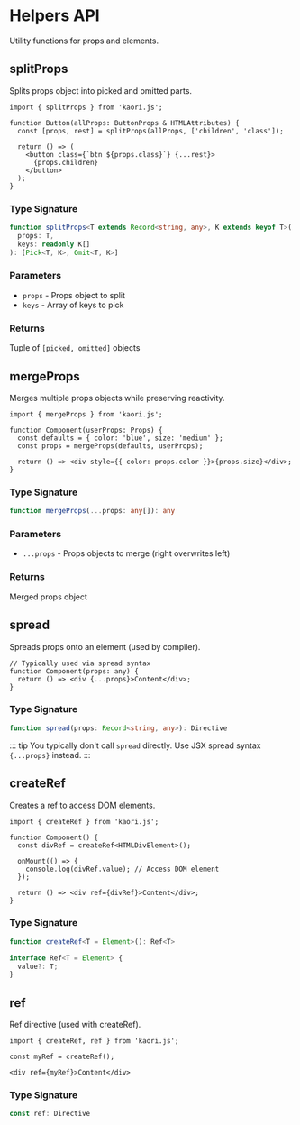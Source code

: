 # Helpers API

Utility functions for props and elements.

## splitProps

Splits props object into picked and omitted parts.

```tsx
import { splitProps } from 'kaori.js';

function Button(allProps: ButtonProps & HTMLAttributes) {
  const [props, rest] = splitProps(allProps, ['children', 'class']);
  
  return () => (
    <button class={`btn ${props.class}`} {...rest}>
      {props.children}
    </button>
  );
}
```

### Type Signature

```ts
function splitProps<T extends Record<string, any>, K extends keyof T>(
  props: T,
  keys: readonly K[]
): [Pick<T, K>, Omit<T, K>]
```

### Parameters

- `props` - Props object to split
- `keys` - Array of keys to pick

### Returns

Tuple of `[picked, omitted]` objects

## mergeProps

Merges multiple props objects while preserving reactivity.

```tsx
import { mergeProps } from 'kaori.js';

function Component(userProps: Props) {
  const defaults = { color: 'blue', size: 'medium' };
  const props = mergeProps(defaults, userProps);
  
  return () => <div style={{ color: props.color }}>{props.size}</div>;
}
```

### Type Signature

```ts
function mergeProps(...props: any[]): any
```

### Parameters

- `...props` - Props objects to merge (right overwrites left)

### Returns

Merged props object

## spread

Spreads props onto an element (used by compiler).

```tsx
// Typically used via spread syntax
function Component(props: any) {
  return () => <div {...props}>Content</div>;
}
```

### Type Signature

```ts
function spread(props: Record<string, any>): Directive
```

::: tip
You typically don't call `spread` directly. Use JSX spread syntax `{...props}` instead.
:::

## createRef

Creates a ref to access DOM elements.

```tsx
import { createRef } from 'kaori.js';

function Component() {
  const divRef = createRef<HTMLDivElement>();
  
  onMount(() => {
    console.log(divRef.value); // Access DOM element
  });
  
  return () => <div ref={divRef}>Content</div>;
}
```

### Type Signature

```ts
function createRef<T = Element>(): Ref<T>

interface Ref<T = Element> {
  value?: T;
}
```

## ref

Ref directive (used with createRef).

```tsx
import { createRef, ref } from 'kaori.js';

const myRef = createRef();

<div ref={myRef}>Content</div>
```

### Type Signature

```ts
const ref: Directive
```
